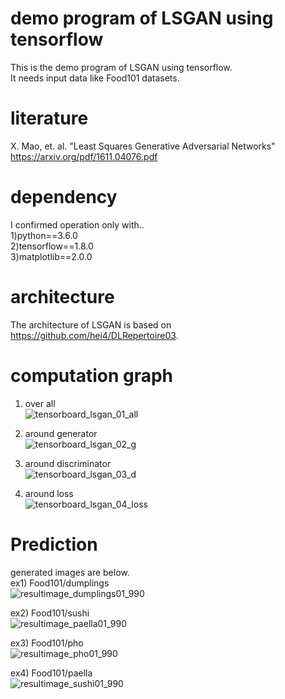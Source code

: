 # demo program of LSGAN using tensorflow  
This is the demo program of LSGAN using tensorflow.  
It needs input data like Food101 datasets.  

# literature  
X. Mao, et. al. "Least Squares Generative Adversarial Networks"  
https://arxiv.org/pdf/1611.04076.pdf  

# dependency  
I confirmed operation only with..  
1)python==3.6.0    
2)tensorflow==1.8.0   
3)matplotlib==2.0.0  

# architecture  
The architecture of LSGAN is based on https://github.com/hei4/DLRepertoire03.  

# computation graph  
1) over all  
![tensorboard_lsgan_01_all](https://user-images.githubusercontent.com/15444879/42793425-0be7640c-89b5-11e8-8b24-3b0f7284aae6.png)  

2) around generator  
![tensorboard_lsgan_02_g](https://user-images.githubusercontent.com/15444879/42793432-11e667f4-89b5-11e8-908b-884d65663bde.png)  

3) around discriminator  
![tensorboard_lsgan_03_d](https://user-images.githubusercontent.com/15444879/42793440-18c2a3c6-89b5-11e8-998e-5a2dc506af71.png)  

4) around loss  
![tensorboard_lsgan_04_loss](https://user-images.githubusercontent.com/15444879/42793451-1f2d0080-89b5-11e8-932b-466d68f049dd.png)  

# Prediction  
generated images are below.  
ex1)  Food101/dumplings  
![resultimage_dumplings01_990](https://user-images.githubusercontent.com/15444879/42793211-0344f4c8-89b4-11e8-9062-37f7edfffa09.png)  

ex2)  Food101/sushi  
![resultimage_paella01_990](https://user-images.githubusercontent.com/15444879/42793229-1c831a0a-89b4-11e8-8ee9-d21b0e90dd86.png)  

ex3)  Food101/pho  
![resultimage_pho01_990](https://user-images.githubusercontent.com/15444879/42793237-237a8d34-89b4-11e8-95b8-580481c7f9e7.png)  

ex4)  Food101/paella  
![resultimage_sushi01_990](https://user-images.githubusercontent.com/15444879/42793242-2884a08a-89b4-11e8-8954-6dfda042dd28.png)  
